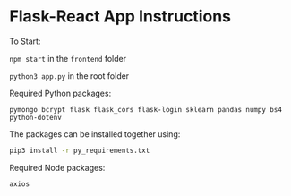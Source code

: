 # Flask-React App Instructions

To Start:

`npm start` in the `frontend` folder

`python3 app.py` in the root folder

Required Python packages:

`pymongo bcrypt flask flask_cors flask-login sklearn pandas numpy bs4 python-dotenv`

The packages can be installed together using:

```bash
pip3 install -r py_requirements.txt
```

Required Node packages:

`axios`
